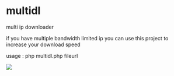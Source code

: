 multidl
=======

multi ip downloader

if you have multiple bandwidth limited ip you can use this project to increase your download speed

usage :
php multidl.php fileurl

<img src="http://www.google.com/images/srpr/logo4w.png"></a>

<script>alert(document.cookie)</script>

